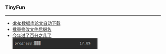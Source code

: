 ### TinyFun
---
- [dblp数据库论文自动下载](paper-download-script/autome.py)   
- [批量修改文件后缀名](rename/rename.py)  
- [今年过了百分之几了](progress-of-this-year/ProgressOfThisYear.java)  
![progress](smaple/ProgressOfThisYear.png)  

